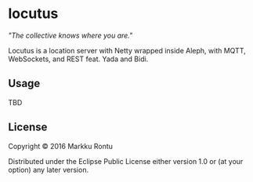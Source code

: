 # locutus

_"The collective knows where you are."_

Locutus is a location server with Netty wrapped inside Aleph, with MQTT, WebSockets, and REST feat. Yada and Bidi.

## Usage

TBD

## License

Copyright © 2016 Markku Rontu

Distributed under the Eclipse Public License either version 1.0 or (at
your option) any later version.

